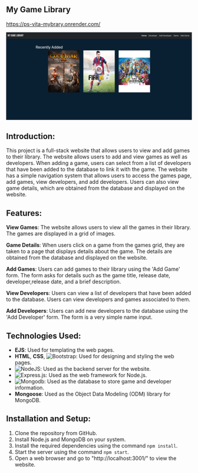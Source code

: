 <!-- ABOUT THE PROJECT -->

## My Game Library
https://ps-vita-mybrary.onrender.com/

![Product Name Screen Shot](https://github.com/Jr-rojas/My_Game_Library/blob/main/project_img/screencapture-ps-vita-mybrary-onrender-2023-03-27-17_18_54.png)



## Introduction:
This project is a full-stack website that allows users to view and add games to their library. The website allows users to add and view games as well as developers. When adding a game, users can select from a list of developers that have been added to the database to link it with the game. The website has a simple navigation system that allows users to access the games page, add games, view developers, and add developers. Users can also view game details, which are obtained from the database and displayed on the website.



## Features:

**View Games**: The website allows users to view all the games in their library. The games are displayed in a grid of images.

**Game Details**: When users click on a game from the games grid, they are taken to a page that displays details about the game. The details are obtained from the database and displayed on the website.

**Add Games**: Users can add games to their library using the 'Add Game' form. The form asks for details such as the game title, release date, developer,release date, and a brief description.

**View Developers**: Users can view a list of developers that have been added to the database. Users can view developers and games associated to them.

**Add Developers**: Users can add new developers to the database using the 'Add Developer' form. The form is a very simple name input.

## Technologies Used: 

* **EJS**: Used for templating the web pages.
* **HTML**, **CSS**, ![Bootstrap](https://img.shields.io/badge/bootstrap-%23563D7C.svg?style=for-the-badge&logo=bootstrap&logoColor=white): Used for designing and styling the web pages.
* ![NodeJS](https://img.shields.io/badge/node.js-6DA55F?style=for-the-badge&logo=node.js&logoColor=white): Used as the backend server for the website.
* ![Express.js](https://img.shields.io/badge/express.js-%23404d59.svg?style=for-the-badge&logo=express&logoColor=%2361DAFB): Used as the web framework for Node.js.
* ![Mongodb](https://img.shields.io/badge/MongoDB-4EA94B?style=for-the-badge&logo=mongodb&logoColor=white): Used as the database to store game and developer information.
* **Mongoose**: Used as the Object Data Modeling (ODM) library for MongoDB.

## Installation and Setup:

1. Clone the repository from GitHub.
2. Install Node.js and MongoDB on your system.
3. Install the required dependencies using the command `npm install`.
4. Start the server using the command `npm start`.
5. Open a web browser and go to "http://localhost:3001/" to view the website.

